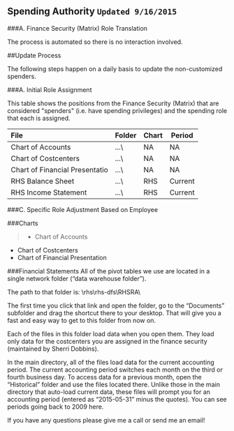 ## Spending Authority <span>`Updated 9/16/2015`</span>


###A. Finance Security (Matrix) Role Translation


The process is automated so there is no interaction involved.

##Update Process

The following steps happen on a daily basis to update the non-customized spenders.

###A. Initial Role Assignment

This table shows the positions from the Finance Security (Matrix) that are considered "spenders" (i.e. have spending privileges) and the spending role that each is assigned.

| File    | Folder | Chart    | Period 
|:------------|------------|---------|-------|
|Chart of Accounts		|...\ | NA | NA |
|Chart of Costcenters		|...\ | NA | NA |
|Chart of Financial Presentatio |...\ | NA | NA |
|RHS Balance Sheet		|...\ | RHS | Current |
|RHS Income Statement	        |...\ | RHS | Current |

  
###C. Specific Role Adjustment Based on Employee


###Charts    
> - Chart of Accounts
- Chart of Costcenters
- Chart of Financial Presentation


###Financial Statements
All of the pivot tables we use are located in a single network folder (“data warehouse folder”).  

The path to that folder is: \\rhs\rhs-dfs\RHSRA\   

The first time you click that link and open the folder, go to the “Documents” subfolder and drag the shortcut there to your desktop.  That will give you a fast and easy way to get to this folder from now on.

Each of the files in this folder load data when you open them.  They load only data for the costcenters you are assigned in the finance security (maintained by Sherri Dobbins).

In the main directory, all of the files load data for the current accounting period.  The current accounting period switches each month on the third or fourth business day.  To access data for a previous month, open the “Historical” folder and use the files located there.  Unlike those in the main directory that auto-load current data, these files will prompt you for an accounting period (entered as “2015-05-31” minus the quotes).  You can see periods going back to 2009 here.

If you have any questions please give me a call or send me an email! 
